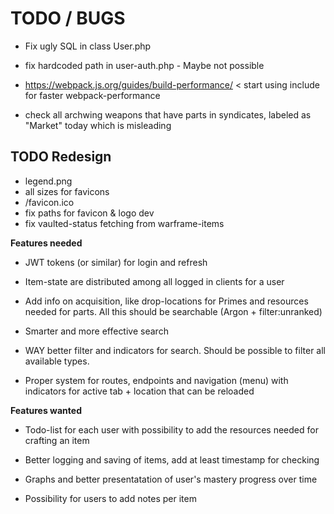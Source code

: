 # TODO / BUGS

- Fix ugly SQL in class User.php

- fix hardcoded path in user-auth.php  - Maybe not possible

- https://webpack.js.org/guides/build-performance/ < start using include for faster webpack-performance

- check all archwing weapons that have parts in syndicates, labeled as "Market" today which is misleading

## TODO Redesign

- legend.png
- all sizes for favicons
- /favicon.ico
- fix paths for favicon & logo dev
- fix vaulted-status fetching from warframe-items

**Features needed**

- JWT tokens (or similar) for login and refresh

- Item-state are distributed among all logged in clients for a user

- Add info on acquisition, like drop-locations for Primes and resources needed for parts. All this should be searchable (Argon + filter:unranked)

- Smarter and more effective search

- WAY better filter and indicators for search. Should be possible to filter all available types.

- Proper system for routes, endpoints and navigation (menu) with indicators for active tab + location that can be reloaded


**Features wanted**

- Todo-list for each user with possibility to add the resources needed for crafting an item

- Better logging and saving of items, add at least timestamp for checking

- Graphs and better presentatation of user's mastery progress over time

- Possibility for users to add notes per item

